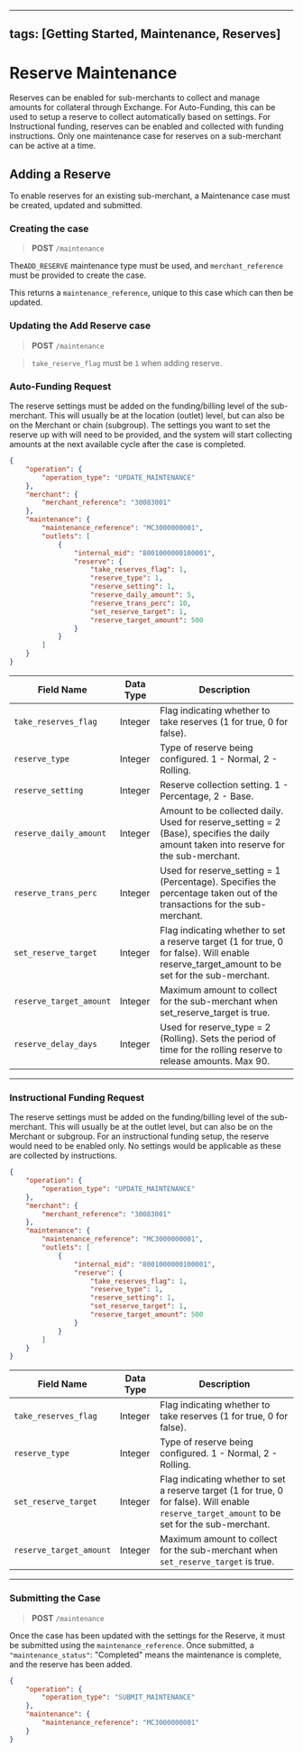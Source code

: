 
---
tags: [Getting Started, Maintenance, Reserves]
---
# Reserve Maintenance

Reserves can be enabled for sub-merchants to collect and manage amounts for collateral through Exchange. For Auto-Funding, this can be used to setup a reserve to collect automatically based on settings. For Instructional funding, reserves can be enabled and collected with funding instructions.
Only one maintenance case for reserves on a sub-merchant can be active at a time.

## Adding a Reserve

To enable reserves for an existing sub-merchant, a Maintenance case must be created, updated and submitted. 

### Creating the case

<!-- theme: info -->
>**POST** `/maintenance`

The`ADD_RESERVE` maintenance type must be used, and `merchant_reference` must be provided to create the case.

This returns a `maintenance_reference`, unique to this case which can then be updated.

### Updating the Add Reserve case

<!-- theme: info -->
>**POST** `/maintenance`

<!-- theme: warning -->
> `take_reserve_flag` must be `1` when adding reserve.

<!--
type: tab
titles: Auto-Funding Request , Instructional Funding Request
-->

### Auto-Funding Request 

The reserve settings must be added on the funding/billing level of the sub-merchant. This will usually be at the location (outlet) level, but can also be on the Merchant or chain (subgroup).  The settings you want to set the reserve up with will need to be provided, and the system will start collecting amounts at the next available cycle after the case is completed. 

```json
{
    "operation": {
        "operation_type": "UPDATE_MAINTENANCE"
    },
    "merchant": {
        "merchant_reference": "30083001"
    },
    "maintenance": {
        "maintenance_reference": "MC3000000001",
        "outlets": [
            {
                "internal_mid": "8001000000100001",
                "reserve": {
                    "take_reserves_flag": 1,
                    "reserve_type": 1,
                    "reserve_setting": 1,
                    "reserve_daily_amount": 5,
                    "reserve_trans_perc": 10,
                    "set_reserve_target": 1,
                    "reserve_target_amount": 500
                }
            }
        ]
    }
}
```

| Field Name              | Data Type | Description                                                                                                                                    |
|-------------------------|-----------|------------------------------------------------------------------------------------------------------------------------------------------------|
| `take_reserves_flag`      | Integer   | Flag indicating whether to take reserves (1 for true, 0 for false).                                                                            |
| `reserve_type`            | Integer   | Type of reserve being configured. 1 - Normal, 2 - Rolling.                                                                                     |
| `reserve_setting`         | Integer   | Reserve collection setting. 1 - Percentage, 2 - Base.                                                                                          |
| `reserve_daily_amount`    | Integer   | Amount to be collected daily. Used for reserve_setting = 2 (Base), specifies the daily amount taken into reserve for the sub-merchant.         |
| `reserve_trans_perc`      | Integer   | Used for reserve_setting = 1 (Percentage). Specifies the percentage taken out of the transactions for the sub-merchant.                        |
| `set_reserve_target`      | Integer   | Flag indicating whether to set a reserve target (1 for true, 0 for false). Will enable reserve_target_amount to be set for the sub-merchant.   |
| `reserve_target_amount`   | Integer   | Maximum amount to collect for the sub-merchant when set_reserve_target is true.                                                                 |
| `reserve_delay_days`      | Integer   | Used for reserve_type = 2 (Rolling). Sets the period of time for the rolling reserve to release amounts. Max 90.                                        |

---


<!-- type: tab -->

### Instructional Funding Request

The reserve settings must be added on the funding/billing level of the sub-merchant. This will usually be at the outlet level, but can also be on the Merchant or subgroup.
For an instructional funding setup, the reserve would need to be enabled only. No settings would be applicable as these are collected by instructions.

```json
{
    "operation": {
        "operation_type": "UPDATE_MAINTENANCE"
    },
    "merchant": {
        "merchant_reference": "30083001"
    },
    "maintenance": {
        "maintenance_reference": "MC3000000001",
        "outlets": [
            {
                "internal_mid": "8001000000100001",
                "reserve": {
                    "take_reserves_flag": 1,
                    "reserve_type": 1,
                    "reserve_setting": 1,
                    "set_reserve_target": 1,
                    "reserve_target_amount": 500
                }
            }
        ]
    }
}
```

| Field Name              | Data Type | Description                                                                                                                                    |
|-------------------------|-----------|------------------------------------------------------------------------------------------------------------------------------------------------|
| `take_reserves_flag`      | Integer   | Flag indicating whether to take reserves (1 for true, 0 for false).                                                                            |
| `reserve_type`            | Integer   | Type of reserve being configured. 1 - Normal, 2 - Rolling.                                                                                     |
| `set_reserve_target`      | Integer   | Flag indicating whether to set a reserve target (1 for true, 0 for false). Will enable `reserve_target_amount` to be set for the sub-merchant.  |
| `reserve_target_amount`   | Integer   | Maximum amount to collect for the sub-merchant when `set_reserve_target` is true.                                                              |
                                                          
---
<!-- type: tab-end -->


### Submitting the Case

<!-- theme: info -->
>**POST** `/maintenance`

Once the case has been updated with the settings for the Reserve, it must be submitted using the `maintenance_reference`.
Once submitted, a `"maintenance_status"`: "Completed" means the maintenance is complete, and the reserve has been added.

```json
{
    "operation": {
        "operation_type": "SUBMIT_MAINTENANCE"
    },
    "maintenance": {
        "maintenance_reference": "MC3000000001"
    }
}
```
